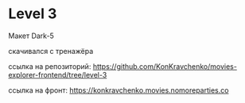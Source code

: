 # Level 3

Макет Dark-5

скачивался с тренажёра

ссылка на репозиторий: https://github.com/KonKravchenko/movies-explorer-frontend/tree/level-3

ссылка на фронт: https://konkravchenko.movies.nomoreparties.co